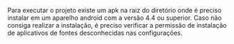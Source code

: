 Para executar o projeto existe um apk na raiz do diretório onde é preciso instalar em um aparelho android com a versão 4.4 ou superior. Caso não consiga realizar a instalação, é preciso verificar a permissão de instalação de aplicativos de fontes desconhecidas nas configurações.